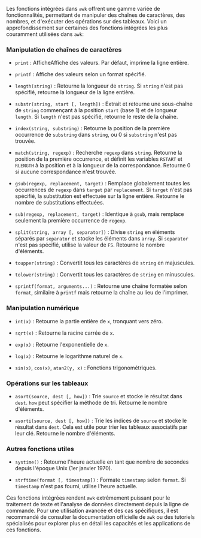 Les fonctions intégrées dans `awk` offrent une gamme variée de fonctionnalités, permettant de manipuler des chaînes de caractères, des nombres, et d'exécuter des opérations sur des tableaux. Voici un approfondissement sur certaines des fonctions intégrées les plus couramment utilisées dans `awk`:

### Manipulation de chaînes de caractères

- `print` : AfficheAffiche des valeurs. Par défaut, imprime la ligne entière.
  
- `printf` : Affiche des valeurs selon un format spécifié.
  
- `length(string)` : Retourne la longueur de `string`. Si `string` n'est pas spécifié, retourne la longueur de la ligne entière.

- `substr(string, start [, length])` : Extrait et retourne une sous-chaîne de `string` commençant à la position `start` (base 1) et de longueur `length`. Si `length` n'est pas spécifié, retourne le reste de la chaîne.

- `index(string, substring)` : Retourne la position de la première occurrence de `substring` dans `string`, ou 0 si `substring` n'est pas trouvée.

- `match(string, regexp)` : Recherche `regexp` dans `string`. Retourne la position de la première occurrence, et définit les variables `RSTART` et `RLENGTH` à la position et à la longueur de la correspondance. Retourne 0 si aucune correspondance n'est trouvée.

- `gsub(regexp, replacement, target)` : Remplace globalement toutes les occurrences de `regexp` dans `target` par `replacement`. Si `target` n'est pas spécifié, la substitution est effectuée sur la ligne entière. Retourne le nombre de substitutions effectuées.

- `sub(regexp, replacement, target)` : Identique à `gsub`, mais remplace seulement la première occurrence de `regexp`.

- `split(string, array [, separator])` : Divise `string` en éléments séparés par `separator` et stocke les éléments dans `array`. Si `separator` n'est pas spécifié, utilise la valeur de `FS`. Retourne le nombre d'éléments.

- `toupper(string)` : Convertit tous les caractères de `string` en majuscules.
  
- `tolower(string)` : Convertit tous les caractères de `string` en minuscules.
  
- `sprintf(format, arguments...)` : Retourne une chaîne formatée selon `format`, similaire à `printf` mais retourne la chaîne au lieu de l'imprimer.

### Manipulation numérique

- `int(x)` : Retourne la partie entière de `x`, tronquant vers zéro.

- `sqrt(x)` : Retourne la racine carrée de `x`.

- `exp(x)` : Retourne l'exponentielle de `x`.

- `log(x)` : Retourne le logarithme naturel de `x`.

- `sin(x)`, `cos(x)`, `atan2(y, x)` : Fonctions trigonométriques.

### Opérations sur les tableaux

- `asort(source, dest [, how])` : Trie `source` et stocke le résultat dans `dest`. `how` peut spécifier la méthode de tri. Retourne le nombre d'éléments.

- `asorti(source, dest [, how])` : Trie les indices de `source` et stocke le résultat dans `dest`. Cela est utile pour trier les tableaux associatifs par leur clé. Retourne le nombre d'éléments.

### Autres fonctions utiles

- `systime()` : Retourne l'heure actuelle en tant que nombre de secondes depuis l'époque Unix (1er janvier 1970).

- `strftime(format [, timestamp])` : Formate `timestamp` selon `format`. Si `timestamp` n'est pas fourni, utilise l'heure actuelle.

Ces fonctions intégrées rendent `awk` extrêmement puissant pour le traitement de texte et l'analyse de données directement depuis la ligne de commande. Pour une utilisation avancée et des cas spécifiques, il est recommandé de consulter la documentation officielle de `awk` ou des tutoriels spécialisés pour explorer plus en détail les capacités et les applications de ces fonctions.